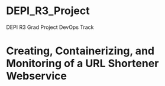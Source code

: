 # DEPI_R3_Project
DEPI R3 Grad Project DevOps Track
# Creating, Containerizing, and Monitoring of a URL Shortener Webservice 
